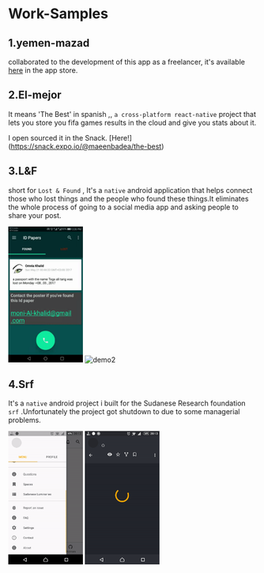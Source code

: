 # Work-Samples


## 1.yemen-mazad

collaborated to the development of this app as a freelancer, it's available [here](https://play.google.com/store/apps/details?id=com.yemenmazad&hl=en_US) in the app store.


## 2.El-mejor

It means 'The Best' in spanish ,, `a cross-platform react-native` project that lets you store you fifa games results in the cloud and give you stats about it.

I open sourced it in the Snack. [Here!] (https://snack.expo.io/@maeenbadea/the-best)



## 3.L&F  

short for `Lost & Found` , It's a `native` android application that helps connect those who lost things and the people who found these things.It eliminates the whole process of going to a social media app and asking people to share your post.

<img src="gifs/l&f1.gif" alt="demo1" width="30%"/>   <img src="gifs/l&f2.gif" alt="demo2" width="30%"/>


## 4.Srf   

It's a `native` android project i built for the Sudanese Research foundation `srf` .Unfortunately the   project got shutdown to due to some managerial problems. 

<img src="gifs/srf1.gif" alt="demo1" width="30%"/>   <img src="gifs/srf2.gif" alt="demo2" width="30%"/>










